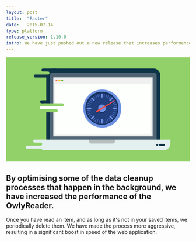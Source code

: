 ```yaml
---
layout: post
title:  "Faster"
date:   2015-07-14
type: platform
release_version: 1.10.0
intro: We have just pushed out a new release that increases performance across the board.
---
```


![Lightspeed](img/increased-performance.jpg)

## By optimising some of the data cleanup processes that happen in the background, we have increased the performance of the OwlyReader.

Once you have read an item, and as long as it's not in your saved items, we periodically delete them. We have made the process more aggressive, resulting in a significant boost in speed of the web application.
